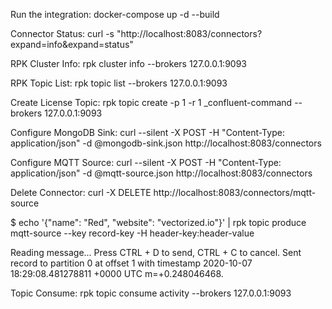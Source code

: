
Run the integration:
docker-compose up -d --build



Connector Status:
curl -s "http://localhost:8083/connectors?expand=info&expand=status"


RPK Cluster Info:
rpk cluster info --brokers 127.0.0.1:9093  


RPK Topic List:
rpk topic list --brokers 127.0.0.1:9093

Create License Topic:
rpk topic create -p 1 -r 1 _confluent-command --brokers 127.0.0.1:9093


Configure MongoDB Sink:
curl --silent -X POST -H "Content-Type: application/json" -d @mongodb-sink.json  http://localhost:8083/connectors


Configure MQTT Source:
curl --silent -X POST -H "Content-Type: application/json" -d @mqtt-source.json  http://localhost:8083/connectors 


Delete Connector:
curl -X DELETE http://localhost:8083/connectors/mqtt-source



$ echo '{"name": "Red", "website": "vectorized.io"}' | rpk topic produce mqtt-source --key record-key -H header-key:header-value

Reading message... Press CTRL + D to send, CTRL + C to cancel.
Sent record to partition 0 at offset 1 with timestamp 2020-10-07 18:29:08.481278811 +0000 UTC m=+0.248046468.



Topic Consume:
rpk topic consume activity --brokers 127.0.0.1:9093